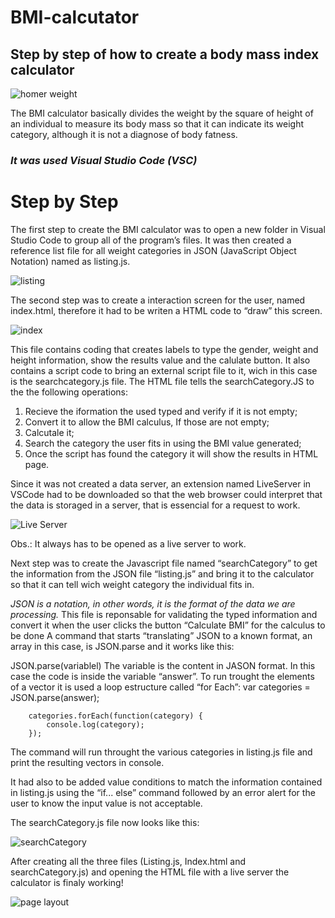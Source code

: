 # BMI-calcutator
## Step by step of how to create a body mass index calculator

![homer weight](https://github.com/SuzanoVini/BMI-calcutator/blob/main/homer%20weight.gif)

The BMI calculator basically divides the weight by the square of  height of an individual to measure its body mass so that it can indicate its weight category, although it is not a diagnose of body fatness.

### *It was used Visual Studio Code (VSC)*

# Step by Step
The first step to create the BMI calculator was to open a new folder in Visual Studio Code to group all of the program’s files. It was then created a reference list file for all weight categories in JSON (JavaScript Object Notation) named as listing.js.

![listing](https://github.com/SuzanoVini/BMI-calcutator/blob/main/lt%20img.png)

The second step was to create a interaction screen for the user, named index.html, therefore it had to be writen a HTML code to “draw” this screen.

![index](https://github.com/SuzanoVini/BMI-calcutator/blob/main/indx%20img.png)

This file contains coding that creates labels to type the gender, weight and height information, show the results value and the calulate button. It also contains a script code to bring an external script file to it, wich in this case is the searchcategory.js file. 
The HTML file tells the searchCategory.JS to the the following operations:
1.	Recieve the iformation the used typed and verify if it is not empty;
2.	Convert it to allow the BMI calculus, If those are not empty;
3.	Calcutale it;
4.	Search the category the user fits in using the BMI value generated;
5.	Once the script has found the category it will show the results in HTML page.  
 
Since it was not created a data server, an extension named LiveServer in VSCode had to be downloaded so that the web browser could interpret that the data is storaged in a server, that is essencial for a request to work.

![Live Server](https://github.com/SuzanoVini/BMI-calcutator/blob/main/live%20server%20install.png)

Obs.: It always has to be opened as a live server to work.

Next step was to create the Javascript file named “searchCategory” to get the information from the JSON file “listing.js” and bring it to the calculator so that it can tell wich weight category the individual fits in.

*JSON is a notation, in other words, it is the format of the data we are processing.*
This file is reponsable for validating the typed information and convert it when the user clicks the button “Calculate BMI” for the calculus to be done
 A command that starts “translating” JSON to a known format, an array in this case, is JSON.parse and it works like this:

JSON.parse(variablel)
The variable is the content in JASON format. In this case the code is inside the variable “answer”.
To run trought the elements of a vector it is used a loop estructure called “for Each”:
var categories = JSON.parse(answer);

        categories.forEach(function(category) {
            console.log(category);
        });
The command will run throught the various categories in listing.js file and print the resulting vectors in console.

It had also to be added value conditions to match the information contained in listing.js using the “if... else” command followed by an error alert for the user to know the input value is not acceptable.

The searchCategory.js file now looks like this:

![searchCategory](https://github.com/SuzanoVini/BMI-calcutator/blob/main/SC%20img.png)

After creating all the three files (Listing.js, Index.html and searchCategory.js) and opening the HTML file with a live server the calculator is finaly working!

![page layout](https://github.com/SuzanoVini/BMI-calcutator/blob/main/page%20layout.png)
